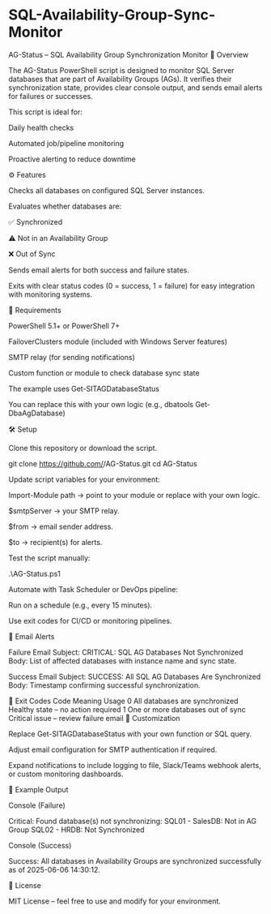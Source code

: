 # SQL-Availability-Group-Sync-Monitor
AG-Status – SQL Availability Group Synchronization Monitor
📌 Overview

The AG-Status PowerShell script is designed to monitor SQL Server databases that are part of Availability Groups (AGs). It verifies their synchronization state, provides clear console output, and sends email alerts for failures or successes.

This script is ideal for:

Daily health checks

Automated job/pipeline monitoring

Proactive alerting to reduce downtime

⚙️ Features

Checks all databases on configured SQL Server instances.

Evaluates whether databases are:

✅ Synchronized

⚠️ Not in an Availability Group

❌ Out of Sync

Sends email alerts for both success and failure states.

Exits with clear status codes (0 = success, 1 = failure) for easy integration with monitoring systems.

📂 Requirements

PowerShell 5.1+ or PowerShell 7+

FailoverClusters module (included with Windows Server features)

SMTP relay (for sending notifications)

Custom function or module to check database sync state

The example uses Get-SITAGDatabaseStatus

You can replace this with your own logic (e.g., dbatools
 Get-DbaAgDatabase)

🛠️ Setup

Clone this repository or download the script.

git clone https://github.com/<your-org>/AG-Status.git
cd AG-Status


Update script variables for your environment:

Import-Module path → point to your module or replace with your own logic.

$smtpServer → your SMTP relay.

$from → email sender address.

$to → recipient(s) for alerts.

Test the script manually:

.\AG-Status.ps1


Automate with Task Scheduler or DevOps pipeline:

Run on a schedule (e.g., every 15 minutes).

Use exit codes for CI/CD or monitoring pipelines.

📧 Email Alerts

Failure Email
Subject: CRITICAL: SQL AG Databases Not Synchronized
Body: List of affected databases with instance name and sync state.

Success Email
Subject: SUCCESS: All SQL AG Databases Are Synchronized
Body: Timestamp confirming successful synchronization.

🚦 Exit Codes
Code	Meaning	Usage
0	All databases are synchronized	Healthy state – no action required
1	One or more databases out of sync	Critical issue – review failure email
🔧 Customization

Replace Get-SITAGDatabaseStatus with your own function or SQL query.

Adjust email configuration for SMTP authentication if required.

Expand notifications to include logging to file, Slack/Teams webhook alerts, or custom monitoring dashboards.

📜 Example Output

Console (Failure)

Critical: Found database(s) not synchronizing:
SQL01 - SalesDB: Not in AG Group
SQL02 - HRDB: Not Synchronized


Console (Success)

Success: All databases in Availability Groups are synchronized successfully as of 2025-06-06 14:30:12.

📄 License

MIT License – feel free to use and modify for your environment.
